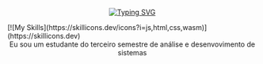 <p align="center">
  <a href="https://git.io/typing-svg">
    <img src="https://readme-typing-svg.demolab.com?font=Fira+Code&weight=600&size=25&pause=1000&color=ffffff&random=false&width=435&height=40&lines=Ol%C3%A1%2C+eu+sou+Jardel+Queiroz!+%E2%98%95%F0%9F%92%BB%F0%9F%8C%9" alt="Typing SVG">
  </a>
</p>
[![My Skills](https://skillicons.dev/icons?i=js,html,css,wasm)](https://skillicons.dev)
<div align = "center">
  Eu sou um estudante do terceiro semestre de análise e desenvovimento de sistemas 
</div>
